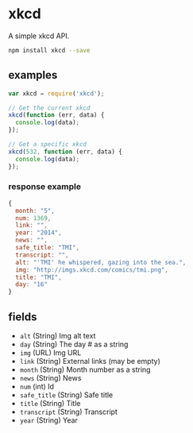 # xkcd

A simple xkcd API.

```bash
npm install xkcd --save
```

## examples

```js
var xkcd = require('xkcd');

// Get the current xkcd
xkcd(function (err, data) {
  console.log(data);
});

// Get a specific xkcd
xkcd(532, function (err, data) {
  console.log(data);
});
```

### response example

```js
{
  month: "5",
  num: 1369,
  link: "",
  year: "2014",
  news: "",
  safe_title: "TMI",
  transcript: "",
  alt: "'TMI' he whispered, gazing into the sea.",
  img: "http://imgs.xkcd.com/comics/tmi.png",
  title: "TMI",
  day: "16"
}
```

## fields

- `alt` (String) Img alt text
- `day` (String) The day # as a string
- `img` (URL) Img URL
- `link` (String) External links (may be empty)
- `month` (String) Month number as a string
- `news` (String) News
- `num` (int) Id
- `safe_title` (String) Safe title
- `title` (String) Title
- `transcript` (String) Transcript
- `year` (String) Year
